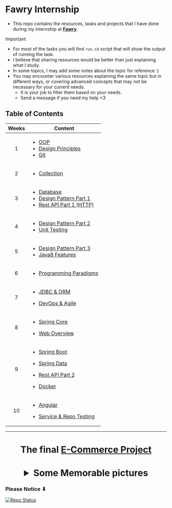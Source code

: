 # Fawry Internship

- This repo contains the resources, tasks and projects that I have done during my internship at [**Fawry**](https://www.fawry.com/).

> [!IMPORTANT]
>
> - For most of the tasks you will find `run.sh` script that will show the output of running the task.
> - I believe that sharing resources would be better than just explaining what I study.
> - In some topics, I may add some notes about the topic for reference :)
> - You may encounter various resources explaining the same topic but in different ways, or covering advanced concepts that may not be necessary for your current needs.
>   - It is your job to filter them based on your needs.
>   - Send a message if you need my help <3

## Table of Contents

<table>
  <thead>
    <tr>
      <th>Weeks</th>
      <th>Content</th>
    </tr>
  </thead>
  <tbody>
    <tr>
      <td align="center">1</td>
      <td>
        <ul>
          <li><a href="./Week1/OOP">OOP</a></li>
          <li><a href="Week1/Design-Principles">Design Principles</a></li>
          <li><a href="Week1/Git-VCS">Git</a></li>
        </ul>
      </td>
    </tr>
    <tr>
      <td align="center">2</td>
      <td>
        <ul>
          <li><a href="./Week2/Collection">Collection</a></li>
        </ul>
      </td>
    </tr>
    <tr>
      <td align="center">3</td>
      <td>
        <ul>
          <li><a href="./Week3/DataBase">Database</a></li>
          <li><a href="Week3/Design-Pattern1">Design Pattern Part 1</a></li>
          <li><a href="Week3/Rest-API-Design1">Rest API Part 1 (HTTP)</a></li>
        </ul>
      </td>
    </tr>
    <tr>
      <td align="center">4</td>
      <td>
        <ul>
          <li><a href="Week4/Design-Pattern2">Design Pattern Part 2</a></li>
          <li><a href="Week4/Unit-Testing">Unit Testing</a></li>
        </ul>
      </td>
    </tr>
    <tr>
      <td align="center">5</td>
      <td>
        <ul>
          <li><a href="Week5/Design-Pattern3">Design Pattern Part 3</a></li>
          <li><a href="./Week5/Java8">Java8 Features</a></li>
        </ul>
      </td>
    </tr>
    <tr>
      <td align="center">6</td>
      <td>
        <ul>
          <li><a href="Week6/Programming-Paradigms/">Programming Paradigms</a></li>
        </ul>
      </td>
    </tr>
    <tr>
      <td align="center">7</td>
      <td>
        <ul>
          <li><a href="Week7/ORM">JDBC & ORM</a></li>
        </ul>
        <ul>
          <li><a href="Week7/DevOps">DevOps & Agile</a></li>
        </ul>
      </td>
    </tr>
    <tr>
      <td align="center">8</td>
      <td>
        <ul>
          <li><a href="Week8/Spring-Core">Spring Core</a></li>
        </ul>
        <ul>
          <li><a href="Week8/Web-Overview">Web Overview</a></li>
        </ul>
      </td>
    </tr>
    <tr>
      <td align="center">9</td>
      <td>
        <ul>
          <li><a href="Week9/Spring-Boot">Spring Boot</a></li>
        </ul>
        <ul>
          <li><a href="Week9/Spring-Data">Spring Data</a></li>
        </ul>
        <ul>
          <li><a href="Week9/Rest-API-Design2">Rest API Part 2</a></li>
        </ul>
        <ul>
          <li><a href="Week9/Docker">Docker</a></li>
        </ul>
      </td>
    </tr>
    <tr>
      <td align="center">10</td>
      <td>
        <ul>
          <li><a href="Week10/Angular">Angular</a></li>
        </ul>
        <ul>
          <li><a href="Week10/Service-Testing">Service & Repo Testing</a></li>
        </ul>
      </td>
    </tr>
  </tbody>
</table>

---

# <p align="center">The final **[E-Commerce Project](https://github.com/orgs/Fawry-Intern-Round4/repositories)**</p>

# <details align="center"><summary>Some Memorable pictures</summary>![My Img](https://github.com/Zeyad2003/Fawry-Internship/assets/87117386/65b1e7af-79a0-43a6-a105-827a6d46a696)![Intern Group](https://github.com/Zeyad2003/Fawry-Internship/assets/87117386/eb5dca40-a7f5-46b3-b6f1-f5dfa5a70040)![My Certificate](https://github.com/Zeyad2003/Fawry-Internship/assets/87117386/83c51619-6025-4623-99b5-f98553322ab2)</details>

### Please Notice ⬇

<a href="https://github.com/Zeyad2003/Fawry-Internship"><img src="https://img.shields.io/badge/Repo%20Status-Under%20Development-White?labelColor=Dark Gray&style=social&logo=github&link=https://github.com/Zeyad2003/Fawry-Internship" alt="Repo Status" /></a>
